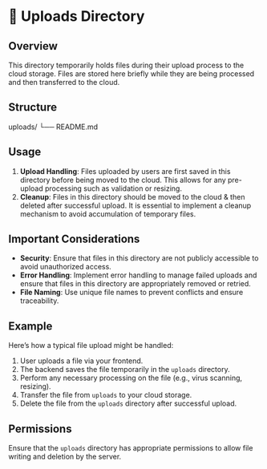 # 📂 Uploads Directory

## Overview

This directory temporarily holds files during their upload process to the cloud storage. Files are stored here briefly while they are being processed and then transferred to the cloud.

## Structure

uploads/
  └── README.md


## Usage

1. **Upload Handling**: Files uploaded by users are first saved in this directory before being moved to the cloud. This allows for any pre-upload processing such as validation or resizing.
2. **Cleanup**: Files in this directory should be moved to the cloud & then deleted after successful upload. It is essential to implement a cleanup mechanism to avoid accumulation of temporary files.

## Important Considerations

- **Security**: Ensure that files in this directory are not publicly accessible to avoid unauthorized access.
- **Error Handling**: Implement error handling to manage failed uploads and ensure that files in this directory are appropriately removed or retried.
- **File Naming**: Use unique file names to prevent conflicts and ensure traceability.

## Example

Here’s how a typical file upload might be handled:

1. User uploads a file via your frontend.
2. The backend saves the file temporarily in the `uploads` directory.
3. Perform any necessary processing on the file (e.g., virus scanning, resizing).
4. Transfer the file from `uploads` to your cloud storage.
5. Delete the file from the `uploads` directory after successful upload.

## Permissions

Ensure that the `uploads` directory has appropriate permissions to allow file writing and deletion by the server.